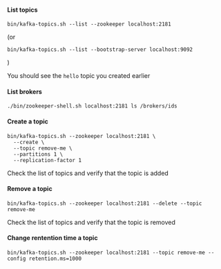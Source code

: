 #### List topics

````
bin/kafka-topics.sh --list --zookeeper localhost:2181
````

(or 
````
bin/kafka-topics.sh --list --bootstrap-server localhost:9092
````
)

You should see the `hello` topic you created earlier

#### List brokers

````
./bin/zookeeper-shell.sh localhost:2181 ls /brokers/ids
````


#### Create a topic

````
bin/kafka-topics.sh --zookeeper localhost:2181 \
  --create \
  --topic remove-me \
  --partitions 1 \
  --replication-factor 1
````

Check the list of topics and verify that the topic is added

#### Remove a topic

````
bin/kafka-topics.sh --zookeeper localhost:2181 --delete --topic remove-me
````

Check the list of topics and verify that the topic is removed


#### Change rentention time a topic

````
bin/kafka-topics.sh --zookeeper localhost:2181 --topic remove-me --config retention.ms=1000
````

